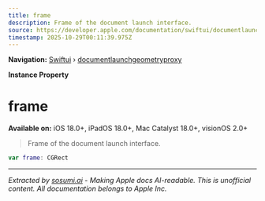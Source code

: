 ```yaml
---
title: frame
description: Frame of the document launch interface.
source: https://developer.apple.com/documentation/swiftui/documentlaunchgeometryproxy/frame
timestamp: 2025-10-29T00:11:39.975Z
---
```


**Navigation:** [Swiftui](/documentation/swiftui) › [documentlaunchgeometryproxy](/documentation/swiftui/documentlaunchgeometryproxy)

**Instance Property**

# frame

**Available on:** iOS 18.0+, iPadOS 18.0+, Mac Catalyst 18.0+, visionOS 2.0+

> Frame of the document launch interface.

```swift
var frame: CGRect
```

---

*Extracted by [sosumi.ai](https://sosumi.ai) - Making Apple docs AI-readable.*
*This is unofficial content. All documentation belongs to Apple Inc.*
